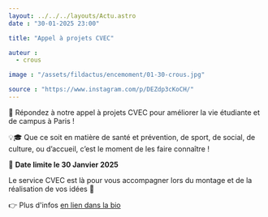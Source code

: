 ```yaml
---
layout: ../../../layouts/Actu.astro
date : "30-01-2025 23:00"

title: "Appel à projets CVEC"

auteur :
  - crous

image : "/assets/fildactus/encemoment/01-30-crous.jpg"

source : "https://www.instagram.com/p/DEZdp3cKoCH/"
---
```


📢 Répondez à notre appel à projets CVEC pour améliorer la vie étudiante et de campus à Paris !

💡🎓 Que ce soit en matière de santé et prévention, de sport, de social, de culture, ou d’accueil, c’est le moment de les faire connaître !

📅 __Date limite le 30 Janvier 2025__

Le service CVEC est là pour vous accompagner lors du montage et de la réalisation de vos idées 🙌

👉 Plus d'infos [en lien dans la bio](https://www.crous-paris.fr/2024/12/05/cvec-a-vos-projets-envoyez-vos-idees-pour-la-vie-de-campus/)
